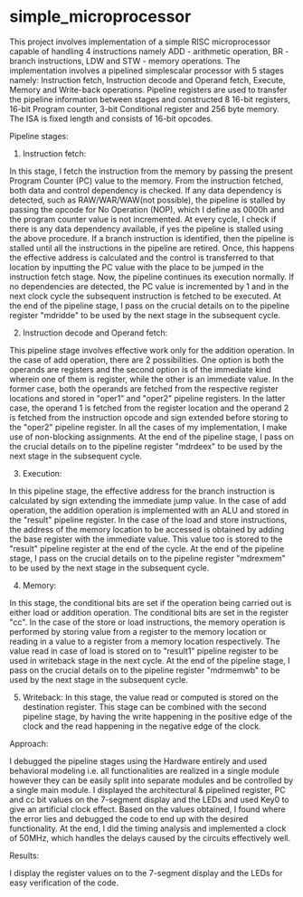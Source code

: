 # simple_microprocessor
This project involves implementation of a simple RISC microprocessor capable of handling 4 instructions namely ADD - arithmetic operation, BR - branch instructions, LDW and STW - memory operations. The implementation involves a pipelined simplescalar processor with 5 stages namely: Instruction fetch, Instruction decode and Operand fetch, Execute, Memory and Write-back operations. Pipeline registers are used to transfer the pipeline information between stages and constructed 8 16-bit registers, 16-bit Program counter, 3-bit Conditional register and 256 byte memory. The ISA is fixed length and consists of 16-bit opcodes. 

Pipeline stages: 

1. Instruction fetch:

In this stage, I fetch the instruction from the memory by passing the present Program Counter (PC) value to the memory. From the instruction fetched, both data and control dependency is checked. If any data dependency is detected, such as RAW/WAR/WAW(not possible), the pipeline is stalled by passing the opcode for No Operation (NOP), which I define as 0000h and the program counter value is not incremented. At every cycle, I check if there is any data dependency available, if yes the pipeline is stalled using the above procedure. If a branch instruction is identified, then the pipeline is stalled until all the instructions in the pipeline are retired. Once, this happens the effective address is calculated and the control is transferred to that location by inputting the PC value with the place to be jumped in the instruction fetch stage. Now, the pipeline continues its execution normally. If no dependencies are detected, the PC value is incremented by 1 and in the next clock cycle the subsequent instruction is fetched to be executed. At the end of the pipeline stage, I pass on the crucial details on to the pipeline register "mdridde" to be used by the next stage in the subsequent cycle.

2. Instruction decode and Operand fetch:

This pipeline stage involves effective work only for the addition operation. In the case of add operation, there are 2 possibilities. One option is both the operands are registers and the second option is of the immediate kind wherein one of them is register, while the other is an immediate value. In the former case, both the operands are fetched from the respective register locations and stored in "oper1" and "oper2" pipeline registers. In the latter case, the operand 1 is fetched from the register location and the operand 2 is fetched from the instruction opcode and sign extended before storing to the "oper2" pipeline register. In all the cases of my implementation, I make use of non-blocking assignments. At the end of the pipeline stage, I pass on the crucial details on to the pipeline register "mdrdeex" to be used by the next stage in the subsequent cycle.

3. Execution:

In this pipeline stage, the effective address for the branch instruction is calculated by sign extending the immediate jump value. In the case of add operation, the addition operation is implemented with an ALU and stored in the "result" pipeline register. In the case of the load and store instructions, the address of the memory location to be accessed is obtained by adding the base register with the immediate value. This value too is stored to the "result" pipeline register at the end of the cycle. At the end of the pipeline stage, I pass on the crucial details on to the pipeline register "mdrexmem" to be used by the next stage in the subsequent cycle.

4. Memory:

In this stage, the conditional bits are set if the operation being carried out is either load or addition operation. The conditional bits are set in the register "cc". In the case of the store or load instructions, the memory operation is performed by storing value from a register to the memory location or reading in a value to a register from a memory location respectively. The value read in case of load is stored on to "result1" pipeline register to be used in writeback stage in the next cycle. At the end of the pipeline stage, I pass on the crucial details on to the pipeline register "mdrmemwb" to be used by the next stage in the subsequent cycle.

5. Writeback:
In this stage, the value read or computed is stored on the destination register. This stage can be combined with the second pipeline stage, by having the write happening in the positive edge of the clock and the read happening in the negative edge of the clock.

Approach:

I debugged the pipeline stages using the Hardware entirely and used behavioral modeling i.e. all functionalities are realized in a single module however they can be easily split into separate modules and be controlled by a single main module. I displayed the architectural & pipelined register, PC and cc bit values on the 7-segment display and the LEDs and used Key0 to give an artificial clock effect. Based on the values obtained, I found where the error lies and debugged the code to end up with the desired functionality. At the end, I did the timing analysis and implemented a clock of 50MHz, which handles the delays caused by the circuits effectively well.

Results:

I display the register values on to the 7-segment display and the LEDs for easy verification of the code.

